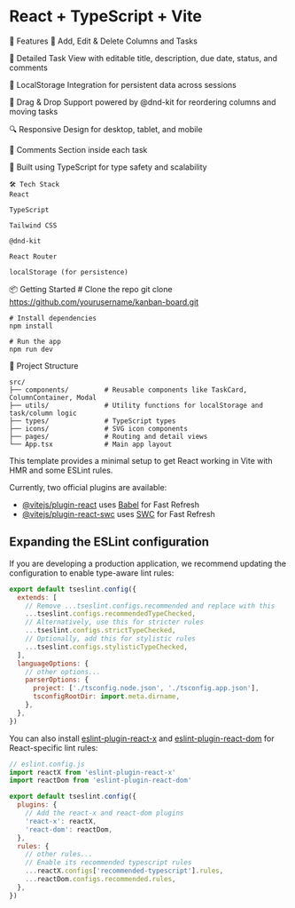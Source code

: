 # React + TypeScript + Vite

🚀 Features
📌 Add, Edit & Delete Columns and Tasks

📝 Detailed Task View with editable title, description, due date, status, and comments

💾 LocalStorage Integration for persistent data across sessions

🧲 Drag & Drop Support powered by @dnd-kit for reordering columns and moving tasks

🔍 Responsive Design for desktop, tablet, and mobile

💬 Comments Section inside each task

🧪 Built using TypeScript for type safety and scalability

    🛠️ Tech Stack
    React
    
    TypeScript
    
    Tailwind CSS
    
    @dnd-kit
    
    React Router
    
    localStorage (for persistence)

    
📦 Getting Started
    # Clone the repo
    git clone https://github.com/yourusername/kanban-board.git
    
    # Install dependencies
    npm install
    
    # Run the app
    npm run dev

📁 Project Structure

    src/
    ├── components/         # Reusable components like TaskCard, ColumnContainer, Modal
    ├── utils/              # Utility functions for localStorage and task/column logic
    ├── types/              # TypeScript types
    ├── icons/              # SVG icon components
    ├── pages/              # Routing and detail views
    └── App.tsx             # Main app layout

This template provides a minimal setup to get React working in Vite with HMR and some ESLint rules.

Currently, two official plugins are available:

- [@vitejs/plugin-react](https://github.com/vitejs/vite-plugin-react/blob/main/packages/plugin-react) uses [Babel](https://babeljs.io/) for Fast Refresh
- [@vitejs/plugin-react-swc](https://github.com/vitejs/vite-plugin-react/blob/main/packages/plugin-react-swc) uses [SWC](https://swc.rs/) for Fast Refresh

## Expanding the ESLint configuration

If you are developing a production application, we recommend updating the configuration to enable type-aware lint rules:

```js
export default tseslint.config({
  extends: [
    // Remove ...tseslint.configs.recommended and replace with this
    ...tseslint.configs.recommendedTypeChecked,
    // Alternatively, use this for stricter rules
    ...tseslint.configs.strictTypeChecked,
    // Optionally, add this for stylistic rules
    ...tseslint.configs.stylisticTypeChecked,
  ],
  languageOptions: {
    // other options...
    parserOptions: {
      project: ['./tsconfig.node.json', './tsconfig.app.json'],
      tsconfigRootDir: import.meta.dirname,
    },
  },
})
```

You can also install [eslint-plugin-react-x](https://github.com/Rel1cx/eslint-react/tree/main/packages/plugins/eslint-plugin-react-x) and [eslint-plugin-react-dom](https://github.com/Rel1cx/eslint-react/tree/main/packages/plugins/eslint-plugin-react-dom) for React-specific lint rules:

```js
// eslint.config.js
import reactX from 'eslint-plugin-react-x'
import reactDom from 'eslint-plugin-react-dom'

export default tseslint.config({
  plugins: {
    // Add the react-x and react-dom plugins
    'react-x': reactX,
    'react-dom': reactDom,
  },
  rules: {
    // other rules...
    // Enable its recommended typescript rules
    ...reactX.configs['recommended-typescript'].rules,
    ...reactDom.configs.recommended.rules,
  },
})
```
